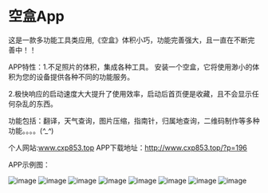 # 空盒App
这是一款多功能工具类应用,《空盒》体积小巧，功能完善强大，且一直在不断完善中！！

APP特性：1.不足照片的体积，集成各种工具。 安装一个空盒，它将使用渺小的体积为您的设备提供各种不同的功能服务。

2.极快响应的启动速度大大提升了使用效率，启动后首页便是收藏，且不会显示任何杂乱的东西。

功能包括：翻译，天气查询，图片压缩，指南针，归属地查询，二维码制作等多种功能。。。。(*^_^*)

个人网站:www.cxp853.top
APP下载地址：http://www.cxp853.top/?p=196

APP示例图：


![image](https://github.com/Justice853/KongHeApp/blob/master/app/src/main/res/drawable-v24/%E4%B8%BB%E7%95%8C%E9%9D%A21.jpg)
![image](https://github.com/Justice853/KongHeApp/blob/master/app/src/main/res/drawable-v24/%E4%B8%BB%E7%95%8C%E9%9D%A22.jpg)
![image](https://github.com/Justice853/KongHeApp/blob/master/app/src/main/res/drawable-v24/%E4%B8%BB%E9%A2%98%E5%88%87%E6%8D%A2.jpg)
![image](https://github.com/Justice853/KongHeApp/blob/master/app/src/main/res/drawable-v24/%E4%BA%8C%E7%BB%B4%E7%A0%81%E5%88%B6%E4%BD%9C.jpg)
![image](https://github.com/Justice853/KongHeApp/blob/master/app/src/main/res/drawable-v24/%E5%B7%A6%E4%BE%A7%E8%8F%9C%E5%8D%95.jpg)
![image](https://github.com/Justice853/KongHeApp/blob/master/app/src/main/res/drawable-v24/%E5%BD%92%E5%B1%9E%E5%9C%B0%E6%9F%A5%E8%AF%A2.jpg)
![image](https://github.com/Justice853/KongHeApp/blob/master/app/src/main/res/drawable-v24/%E7%99%BB%E5%BD%95%E7%95%8C%E9%9D%A2.jpg)
![image](https://github.com/Justice853/KongHeApp/blob/master/app/src/main/res/drawable-v24/%E7%BF%BB%E8%AF%91%E7%95%8C%E9%9D%A2.jpg)




